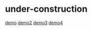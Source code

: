 # under-construction

[demo](https://under-construction.hnr.bz/)
[demo2](https://under-construction.hnr.bz/index2)
[demo3](https://under-construction.hnr.bz/index3)
[demo4](https://under-construction.hnr.bz/index4)